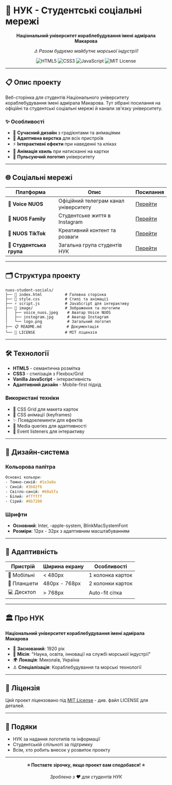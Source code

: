 # 🚢 НУК - Студентські соціальні мережі

<div align="center">
  
**Національний університет кораблебудування імені адмірала Макарова**

*⚓ Разом будуємо майбутнє морської індустрії!*

![HTML5](https://img.shields.io/badge/html5-%23E34F26.svg?style=for-the-badge&logo=html5&logoColor=white)
![CSS3](https://img.shields.io/badge/css3-%231572B6.svg?style=for-the-badge&logo=css3&logoColor=white)
![JavaScript](https://img.shields.io/badge/javascript-%23323330.svg?style=for-the-badge&logo=javascript&logoColor=%23F7DF1E)
![MIT License](https://img.shields.io/badge/License-MIT-yellow.svg?style=for-the-badge)

</div>

---

## 📋 Опис проекту

Веб-сторінка для студентів Національного університету кораблебудування імені адмірала Макарова. Тут зібрані посилання на офіційні та студентські соціальні мережі й канали зв'язку університету.

### ✨ Особливості

- 🎨 **Сучасний дизайн** з градієнтами та анімаціями
- 📱 **Адаптивна верстка** для всіх пристроїв
- ⚡ **Інтерактивні ефекти** при наведенні та кліках
- 🌊 **Анімація хвиль** при натисканні на картки
- 🔄 **Пульсуючий логотип** університету

---

## 🌐 Соціальні мережі

| Платформа | Опис | Посилання |
|-----------|------|-----------|
| 📢 **Voice NUOS** | Офіційний телеграм канал університету | [Перейти](https://t.me/voiceNUOS) |
| 📸 **NUOS Family** | Студентське життя в Instagram | [Перейти](https://www.instagram.com/nuos_family) |
| 🎵 **NUOS TikTok** | Креативний контент та розваги | [Перейти](https://www.tiktok.com/@_nuos_) |
| 💬 **Студентська група** | Загальна група студентів НУК | [Перейти](https://t.me/+yliiJYR54MJlMWUy) |

---

## 🗂️ Структура проекту

```
nuos-student-socials/
├── 📄 index.html          # Головна сторінка
├── 🎨 style.css           # Стилі та анімації
├── ⚡ script.js           # JavaScript для інтерактиву
├── 📁 image/              # Зображення та логотипи
│   ├── voice_nuos.jpeg    # Аватар Voice NUOS
│   ├── instogram.jpg      # Аватар Instagram
│   └── logo.png           # Загальний логотип
├── 📋 README.md           # Документація
└── 📜 LICENSE             # MIT ліцензія
```

---

## 🛠️ Технології

- **HTML5** - семантична розмітка
- **CSS3** - стилізація з Flexbox/Grid
- **Vanilla JavaScript** - інтерактивність
- **Адаптивний дизайн** - Mobile-first підхід

### Використані техніки

- 🎨 CSS Grid для макета карток
- 🌊 CSS анімації (keyframes)
- ✨ Псевдоелементи для ефектів
- 📱 Media queries для адаптивності
- 🎯 Event listeners для інтерактиву

---

## 🎨 Дизайн-система

### Кольорова палітра

```css
Основні кольори:
- Темно-синій: #1e3a8a
- Синій: #3b82f6
- Світло-синій: #60a5fa
- Білий: #ffffff
- Сірий: #6b7280
```

### Шрифти

- **Основний**: Inter, -apple-system, BlinkMacSystemFont
- **Розміри**: 12px - 32px з адаптивним масштабуванням

---

## 📱 Адаптивність

| Пристрій | Ширина екрану | Особливості |
|----------|---------------|-------------|
| 📱 Мобільні | < 480px | 1 колонка карток |
| 📱 Планшети | 480px - 768px | 2 колонки карток |
| 💻 Десктоп | > 768px | Auto-fit сітка |

---

## 🏛️ Про НУК

**Національний університет кораблебудування імені адмірала Макарова**

- 📅 **Заснований**: 1920 рік
- 🎯 **Місія**: "Наука, освіта, інновації на службі морської індустрії"
- 🌍 **Локація**: Миколаїв, Україна
- ⚓ **Спеціалізація**: Кораблебудування та морські технології

---

## 📄 Ліцензія

Цей проект ліцензовано під [MIT License](LICENSE) - див. файл LICENSE для деталей.

---


## 🙏 Подяки

- НУК за надання логотипів та інформації
- Студентській спільноті за підтримку
- Всім, хто робить внесок у розвиток проекту

---

<div align="center">

**⭐ Поставте зірочку, якщо проект вам сподобався! ⭐**

*Зроблено з ❤️ для студентів НУК*

</div>
